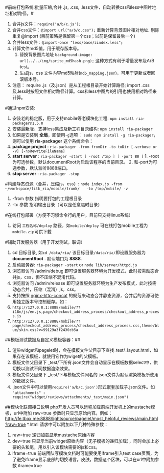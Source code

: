 #前端打包系统:批量压缩,合并 .js, .css, .less文件，自动转换css和less中图片地址相对路径。#
 1. 合并js文件：`require('a/b/c.js');`
 2. 合并css文件：`@import url("a/b/c.css");` 重新计算背景图片相对地址. 剔除重复@import (目前策略是保留第一个css；以前是保留最后一个)
 3. 合并less文件：`@import-once "less/base/zindex.less";` 
 4. 计算文件md5值，用于缓存版本号。
    1. 替换背景图片地址 `background-image: url(../../img/sprite_md5hash.png);` 这种方式有利于增量发布及A/B test。
    2. 生成js，css 文件内容md5映射(`md5_mapping.json`)，可用于更新或者回滚版本号。
 5. 注意： require .js（及.json）是从工程根目录开始计算路径; import .css及.less时按照文件相对路径计算。css和less中图片的引用也使用相对路径来计算。

#通过npm安装:
 1.  安装老的稳定版，用于支持mobile等老模块化工程:  `npm install ria-packager@1.5.0` 
 2.  安装最新版，支持less集成及新工程目录结构: `npm install ria-packager` 
 3.  如果是安装到 **全局**，即使用`-g`选项： `sudo npm install -g ria-packager`，则可以使用 **ria-packager** 这个系统命令：
   1.  **package project** : `ria-packager -from fromDir -to toDir [-verbose or -v] [-noRewriteFileName]`
   2.  **start    server** : `ria-packager -start [ -root /tmp ] [ -port 80 ]`
      1. -root为可选参数，默认documentRoot为启动该程序的当前目录。
      2. 和-port为可选参数，默认监听8888端口。
   3.  **stop     server** : `ria-packager -stop`

#构建静态资源（合并，压缩js，css）:
 `node index.js -from ~/workspace/litb_ria/mobile/trunk/   -to /tmp/mobile/ -v `
 1. -from 参数 指明要打包的工程根目录
 2. -to 参数 指明输出目录（可以是任意临时目录）

#在线打包部署（方便不习惯命令行的用户，目前只支持linux系统）
 1. 访问 `工程名称/deploy` 路径，如`mobile/deploy` 可在线打包mobile工程为`mobile.zip`可供下载

 
#辅助开发服务器（用于开发测试，联调）
1. cd 目标目录, 如`cd /data/ria/` 该目标目录`/data/ria/`即设置服务器为 **documentRoot** . 默认端口为 **8888**.
2. 启动服务器: `ria-packager -start` or `node lib/server/httpd.js`
3. 浏览器访问 /admin/debug 即可设置服务器环境为开发模式，此时按需动态合并js，css，但不压缩不混淆代码。
4. 浏览器访问 /admin/release 即可设置服务器环境为生产发布模式，此时按需动态合并，压缩（混淆）js，css。
5. 支持按照 [nginx-http-concat](https://github.com/taobao/nginx-http-concat) 的规范来动态合并静态资源，合并后的资源可使用独立版本号控制缓存。如：
  1. `http://127.0.0.1:8888/mobile/??i18n/js/en.js,page/checkout_address_process/checkout_address_process.js`
  2. `http://127.0.0.1:8888/mobile/??page/checkout_address_process/checkout_address_process.css,theme/blue/skin.css?v=99129a3f2430cb5a`

##模板测试数据及自定义模板容器：##
1. 渲染widget和pagelet时，会在模板文件父目录下查找_test/_layout.html，如果存在该模板，就使用它作为wiget的父模板。
2. 模板文件父目录下 _test/下所有.json文件会自动显示在模板数据select中，供切换以测试不同数据渲染效果。
3. 模板文件父目录下 _test/下与模板文件同名的.json文件为默认渲染模板所使用的数据文件。
4. .json文件中可以使用`require('a/b/c.json')`形式嵌套加载子.json文件。如 `"attachments" : require("widget/reviews/attachments/_test/main.json")`

##模块化联调接口说明
php开发人员可以远程加载前端开发机上的mustache模板，url中附加 raw=true 参数时只显示原始内容。例如：
http://fe.tbox.me:8888/lightsource/pagelet/most_helpful_reviews/main.html?raw=true
*.html 请求中可以附加以下几种特殊参数：
 1. raw=true 递归加载显示mustache原始内容
 2. dev=true 只显示当前widget原始内容（无子模板的递归加载），同时会加上必要的头和尾，用以引入该模块需要的js和css。
 3. iframe=true   前端团队写模块文档时可能要使用iframe引入test case页面，为了避免iframe显示底部的切换语言，皮肤，数据这个区块，可以在url中附加参数 iframe=true
